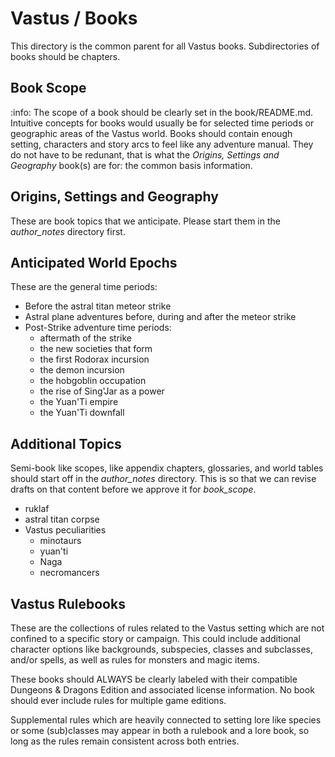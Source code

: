 # Vastus / Books

This directory is the common parent for all Vastus books.
Subdirectories of books should be chapters.

## Book Scope

:info: The scope of a book should be clearly set in the book/README.md. 
Intuitive concepts for books would usually be for selected time periods
or geographic areas of the Vastus world. Books should contain enough
setting, characters and story arcs to feel like any adventure manual.
They do not have to be redunant, that is what the _Origins, Settings and Geography_
book(s) are for: the common basis information.

## Origins, Settings and Geography

These are book topics that we anticipate. Please start them in the _author_notes_
directory first.

## Anticipated World Epochs

These are the general time periods:

* Before the astral titan meteor strike
* Astral plane adventures before, during and after the meteor strike
* Post-Strike adventure time periods:
    * aftermath of the strike
    * the new societies that form
    * the first Rodorax incursion
    * the demon incursion
    * the hobgoblin occupation
    * the rise of Sing'Jar as a power
    * the Yuan'Ti empire
    * the Yuan'Ti downfall

## Additional Topics

Semi-book like scopes, like appendix chapters, glossaries, and world
tables should start off in the _author_notes_ directory. This is so that
we can revise drafts on that content before we approve it for _book_scope_.

* ruklaf
* astral titan corpse
* Vastus peculiarities
    * minotaurs
    * yuan'ti
    * Naga
    * necromancers

## Vastus Rulebooks

These are the collections of rules related to the Vastus setting which are not confined
to a specific story or campaign. This could include additional character options like backgrounds,
subspecies, classes and subclasses, and/or spells, as well as rules for monsters and magic items.

These books should ALWAYS be clearly labeled with their compatible Dungeons & Dragons Edition and
associated license information. No book should ever include rules for multiple game editions.

Supplemental rules which are heavily connected to setting lore like species or some (sub)classes
may appear in both a rulebook and a lore book, so long as the rules remain consistent across both entries.
